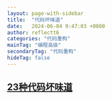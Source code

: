 ```yaml
---
layout: page-with-sidebar
title:  "代码坏味道"
date:   2024-06-04 9:47:03 +0800
author: reflectt6
categories: "代码重构"
mainTag: "编程高级"
secondaryTag: "代码重构"
hideTag: false
---
```


## [23种代码坏味道](https://cloud.tencent.com/developer/article/1835315)





